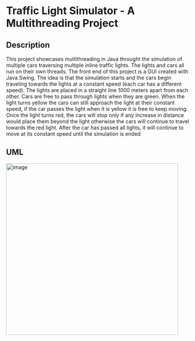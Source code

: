 # Traffic Light Simulator - A Multithreading Project

## Description
This project showcases multithreading in Java throught the simulation of multiple cars traversing multiple inline traffic lights. The lights and cars all run on their own threads. The front end of this project is a GUI created with Java Swing. The idea is that the simulation starts and the cars begin traveling towards the lights at a constant speed (each car has a different speed). The lights are placed in a straight line 1000 meters apart from each other. Cars are free to pass through lights when they are green. When the light turns yellow the cars can still approach the light at their constant speed, if the car passes the light when it is yellow it is free to keep moving. Once the light turns red, the cars will stop only if any increase in distance would place them beyond the light otherwise the cars will continue to travel towards the red light. After the car has passed all lights, it will continue to move at its constant speed until the simulation is ended

## UML

<img width="468" alt="image" src="https://github.com/user-attachments/assets/5ceef9d3-21bb-4adc-afdd-fe5021713df0">
